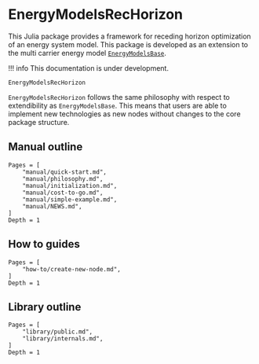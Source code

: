 # EnergyModelsRecHorizon

This Julia package provides a framework for receding horizon optimization of an energy system model.
This package is developed as an extension to the multi carrier energy model [`EnergyModelsBase`](https://github.com/EnergyModelsX/EnergyModelsBase.jl).

!!! info
    This documentation is under development.

```@docs
EnergyModelsRecHorizon
```

`EnergyModelsRecHorizon` follows the same philosophy with respect to extendibility as `EnergyModelsBase`.
This means that users are able to implement new technologies as new nodes without changes to the core package structure.

## Manual outline

```@contents
Pages = [
    "manual/quick-start.md",
    "manual/philosophy.md",
    "manual/initialization.md",
    "manual/cost-to-go.md",
    "manual/simple-example.md",
    "manual/NEWS.md",
]
Depth = 1
```

## How to guides

```@contents
Pages = [
    "how-to/create-new-node.md",
]
Depth = 1
```

## Library outline

```@contents
Pages = [
    "library/public.md",
    "library/internals.md",
]
Depth = 1
```
